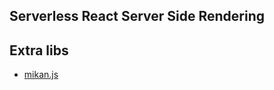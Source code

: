 ## Serverless React Server Side Rendering


## Extra libs
- [mikan.js](https://github.com/trkbt10/mikan.js)
